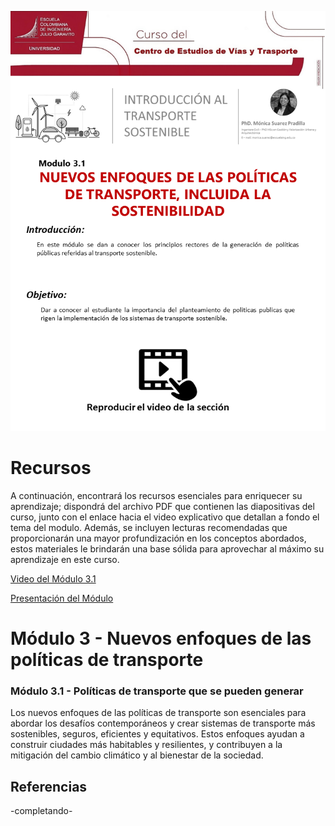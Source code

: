 ![modulo 3.1](https://github.com/roadmobility/INTRODUCCION_TRANSPORTE_SOSTENIBLE/blob/main/Modulo%203%20-%20Nuevos%20Enfoques%20de%20las%20Pol%C3%ADticas%20de%20Transporte/3.1%20Nuevos%20Enfoques%20de%20las%20Pol%C3%ADticas%20de%20Transporte/Diapositiva6.PNG)

# Recursos
A continuación, encontrará los recursos esenciales para enriquecer su aprendizaje; dispondrá del archivo PDF que contienen las diapositivas del curso, junto con el enlace hacia el video explicativo que detallan a fondo el tema del modulo. Además, se incluyen lecturas recomendadas que proporcionarán una mayor profundización en los conceptos abordados, estos materiales le brindarán una base sólida para aprovechar al máximo su aprendizaje en este curso.

[Video del Módulo 3.1](https://pruebacorreoescuelaingeduco-my.sharepoint.com/:v:/g/personal/monica_suarez_escuelaing_edu_co/EdKn7Vfv3xhEp2JfVIoo-u8BkO7Qy3p8NRLEMpSNICAIGw?nav=eyJyZWZlcnJhbEluZm8iOnsicmVmZXJyYWxBcHAiOiJPbmVEcml2ZUZvckJ1c2luZXNzIiwicmVmZXJyYWxBcHBQbGF0Zm9ybSI6IldlYiIsInJlZmVycmFsTW9kZSI6InZpZXciLCJyZWZlcnJhbFZpZXciOiJNeUZpbGVzTGlua0RpcmVjdCJ9fQ&e=lEV9IO "Video del Módulo 3.1")

[Presentación del Módulo](https://github.com/roadmobility/INTRODUCCION_TRANSPORTE_SOSTENIBLE/blob/main/Modulo%203%20-%20Nuevos%20Enfoques%20de%20las%20Pol%C3%ADticas%20de%20Transporte/3.1%20Nuevos%20Enfoques%20de%20las%20Pol%C3%ADticas%20de%20Transporte/3.1%20Politicas%20de%20transporte%20que%20se%20pueden%20generar.pdf "Presentación del Módulo")

# **Módulo 3 - Nuevos enfoques de las políticas de transporte**
### Módulo 3.1 - Políticas de transporte que se pueden generar
Los nuevos enfoques de las políticas de transporte son esenciales para abordar los desafíos contemporáneos y crear sistemas de transporte más sostenibles, seguros, eficientes y equitativos. Estos enfoques ayudan a construir ciudades más habitables y resilientes, y contribuyen a la mitigación del cambio climático y al bienestar de la sociedad. 

## Referencias
-completando-
